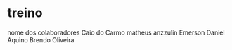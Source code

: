 # treino
nome dos colaboradores
Caio do Carmo
matheus anzzulin
Emerson
Daniel Aquino
Brendo Oliveira
